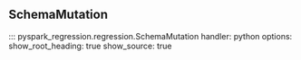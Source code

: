 ## SchemaMutation

::: pyspark_regression.regression.SchemaMutation
    handler: python
    options:
      show_root_heading: true
      show_source: true